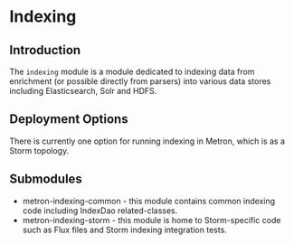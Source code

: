 <!--
Licensed to the Apache Software Foundation (ASF) under one
or more contributor license agreements.  See the NOTICE file
distributed with this work for additional information
regarding copyright ownership.  The ASF licenses this file
to you under the Apache License, Version 2.0 (the
"License"); you may not use this file except in compliance
with the License.  You may obtain a copy of the License at

    http://www.apache.org/licenses/LICENSE-2.0

Unless required by applicable law or agreed to in writing, software
distributed under the License is distributed on an "AS IS" BASIS,
WITHOUT WARRANTIES OR CONDITIONS OF ANY KIND, either express or implied.
See the License for the specific language governing permissions and
limitations under the License.
-->
# Indexing

## Introduction

The `indexing` module is a module dedicated to indexing data from
enrichment (or possible directly from parsers) into various data stores
including Elasticsearch, Solr and HDFS.

## Deployment Options

There is currently one option for running indexing in Metron, which is as a Storm topology.

## Submodules

* metron-indexing-common - this module contains common indexing code including IndexDao related-classes.
* metron-indexing-storm - this module is home to Storm-specific code such as Flux files and Storm indexing integration tests.